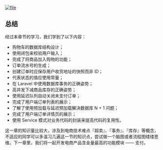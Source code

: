 [![](https://iocaffcdn.phphub.org/uploads/images/201806/13/1/w1xACbW7ir.jpeg?imageView2/2/w/1240/h/0 "file")](https://iocaffcdn.phphub.org/uploads/images/201806/13/1/w1xACbW7ir.jpeg?imageView2/2/w/1240/h/0)

## 总结

经过本章节的学习，我们学到了以下内容：

* 购物车的数据库结构设计；
* 使用闭包来校验用户输入；
* 完成了将商品加入购物的功能；
* 订单流水号的生成；
* 创建订单时应保存用户收货地址的快照而非 ID；
* 代表状态的值应使用常量；
* 在 Laravel 中使用数据库事务的正确姿势；
* 高并发下减商品库存的正确姿势；
* 使用延迟队列自动关闭未支付订单；
* 完成了用户端订单列表的展示；
* 了解了使用预加载与延迟预加载解决数据库 N + 1 问题；
* 完成了用户端订单详情页的展示；
* 使用 Service 模式对业务代码的封装来提高代码的复用性。

这一章的知识量比较大，涉及到电商技术难点『超卖』、『事务』、『库存』等概念，不适应的同学可以多温习几遍这一节的知识点，尝试做一个脑图或者流程图缕缕思维。下一章里，我们将一起开发电商产品含金量最高的功能模块 —— 支付。

